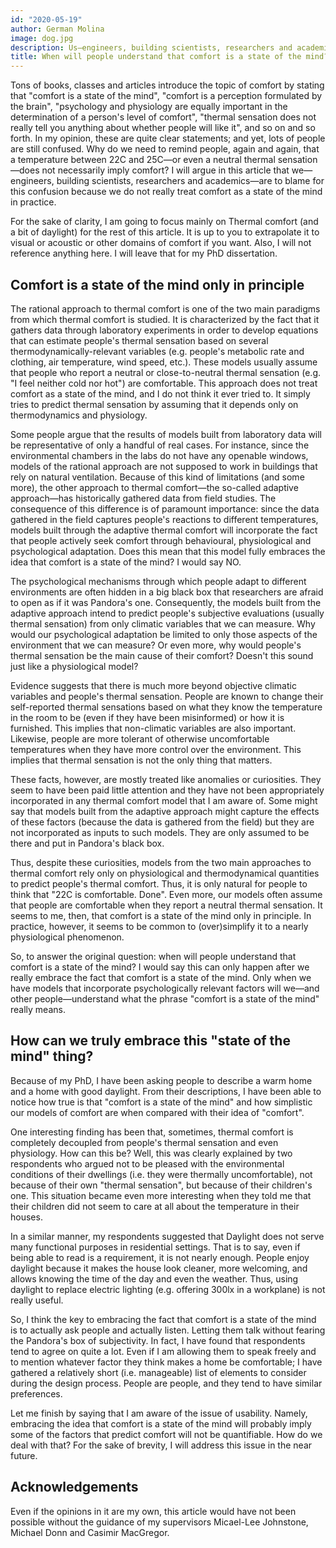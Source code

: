 ```yaml
---
id: "2020-05-19"
author: German Molina
image: dog.jpg
description: Us—engineers, building scientists, researchers and academics—do not really treat comfort as a state of the mind.
title: When will people understand that comfort is a state of the mind?
---
```




Tons of books, classes and articles introduce the topic of comfort by stating that "comfort is a state of the mind", "comfort is a perception formulated by the brain", "psychology and physiology are equally important in the determination of a person's level of comfort", "thermal sensation does not really tell you anything about whether people will like it", and so on and so forth. In my opinion, these are quite clear statements; and yet, lots of people are still confused. Why do we need to remind people, again and again, that a temperature between 22C and 25C—or even a neutral thermal sensation—does not necessarily imply comfort? I will argue in this article that we—engineers, building scientists, researchers and academics—are to blame for this confusion because we do not really treat comfort as a state of the mind in practice.

For the sake of clarity, I am going to focus mainly on Thermal comfort (and a bit of daylight) for the rest of this article. It is up to you to extrapolate it to visual or acoustic or other domains of comfort if you want. Also, I will not reference anything here. I will leave that for my PhD dissertation.

## Comfort is a state of the mind only in principle

The rational approach to thermal comfort is one of the two main paradigms from which thermal comfort is studied. It is characterized by the fact that it gathers data through laboratory experiments in order to develop equations that can estimate people's thermal sensation based on several thermodynamically-relevant variables (e.g. people's metabolic rate and clothing, air temperature, wind speed, etc.). These models usually assume that people who report a neutral or close-to-neutral thermal sensation (e.g. "I feel neither cold nor hot") are comfortable. This approach does not treat comfort as a state of the mind, and I do not think it ever tried to. It simply tries to predict thermal sensation by assuming that it depends only on thermodynamics and physiology.

Some people argue that the results of models built from laboratory data will be representative of only a handful of real cases. For instance, since the environmental chambers in the labs do not have any openable windows, models of the rational approach are not supposed to work in buildings that rely on natural ventilation. Because of this kind of limitations (and some more), the other approach to thermal comfort—the so-called adaptive approach—has historically gathered data from field studies. The consequence of this difference is of paramount importance: since the data gathered in the field captures people's reactions to different temperatures, models built through the adaptive thermal comfort will incorporate the fact that people actively seek comfort through behavioural, physiological and psychological adaptation. Does this mean that this model fully embraces the idea that comfort is a state of the mind? I would say NO.

The psychological mechanisms through which people adapt to different environments are often hidden in a big black box that researchers are afraid to open as if it was Pandora's one. Consequently, the models built from the adaptive approach intend to predict people's subjective evaluations (usually thermal sensation) from only climatic variables that we can measure. Why would our psychological adaptation be limited to only those aspects of the environment that we can measure? Or even more, why would people's thermal sensation be the main cause of their comfort? Doesn't this sound just like a physiological model?

Evidence suggests that there is much more beyond objective climatic variables and people's thermal sensation. People are known to change their self-reported thermal sensations based on what they know the temperature in the room to be (even if they have been misinformed) or how it is furnished. This implies that non-climatic variables are also important. Likewise, people are more tolerant of otherwise uncomfortable temperatures when they have more control over the environment. This implies that thermal sensation is not the only thing that matters.

These facts, however, are mostly treated like anomalies or curiosities. They seem to have been paid little attention and they have not been appropriately incorporated in any thermal comfort model that I am aware of. Some might say that models built from the adaptive approach might capture the effects of these factors (because the data is gathered from the field) but they are not incorporated as inputs to such models. They are only assumed to be there and put in Pandora's black box.

Thus, despite these curiosities, models from the two main approaches to thermal comfort rely only on physiological and thermodynamical quantities to predict people's thermal comfort. Thus, it is only natural for people to think that "22C is comfortable. Done". Even more, our models often assume that people are comfortable when they report a neutral thermal sensation. It seems to me, then, that comfort is a state of the mind only in principle. In practice, however, it seems to be common to (over)simplify it to a nearly physiological phenomenon.

So, to answer the original question: when will people understand that comfort is a state of the mind? I would say this can only happen after we really embrace the fact that comfort is a state of the mind. Only when we have models that incorporate psychologically relevant factors will we—and other people—understand what the phrase "comfort is a state of the mind" really means.

## How can we truly embrace this "state of the mind" thing?

Because of my PhD, I have been asking people to describe a warm home and a home with good daylight. From their descriptions, I have been able to notice how true is that "comfort is a state of the mind" and how simplistic our models of comfort are when compared with their idea of "comfort".

One interesting finding has been that, sometimes, thermal comfort is completely decoupled from people's thermal sensation and even physiology. How can this be? Well, this was clearly explained by two respondents who argued not to be pleased with the environmental conditions of their dwellings (i.e. they were thermally uncomfortable), not because of their own "thermal sensation", but because of their children's one. This situation became even more interesting when they told me that their children did not seem to care at all about the temperature in their houses.

In a similar manner, my respondents suggested that Daylight does not serve many functional purposes in residential settings. That is to say, even if being able to read is a requirement, it is not nearly enough. People enjoy daylight because it makes the house look cleaner, more welcoming, and allows knowing the time of the day and even the weather. Thus, using daylight to replace electric lighting (e.g. offering 300lx in a workplane) is not really useful.

So, I think the key to embracing the fact that comfort is a state of the mind is to actually ask people and actually listen. Letting them talk without fearing the Pandora's box of subjectivity. In fact, I have found that respondents tend to agree on quite a lot. Even if I am allowing them to speak freely and to mention whatever factor they think makes a home be comfortable; I have gathered a relatively short (i.e. manageable) list of elements to consider during the design process. People are people, and they tend to have similar preferences.

Let me finish by saying that I am aware of the issue of usability. Namely, embracing the idea that comfort is a state of the mind will probably imply some of the factors that predict comfort will not be quantifiable. How do we deal with that? For the sake of brevity, I will address this issue in the near future.

## Acknowledgements

Even if the opinions in it are my own, this article would have not been possible without the guidance of my supervisors Micael-Lee Johnstone, Michael Donn and Casimir MacGregor.